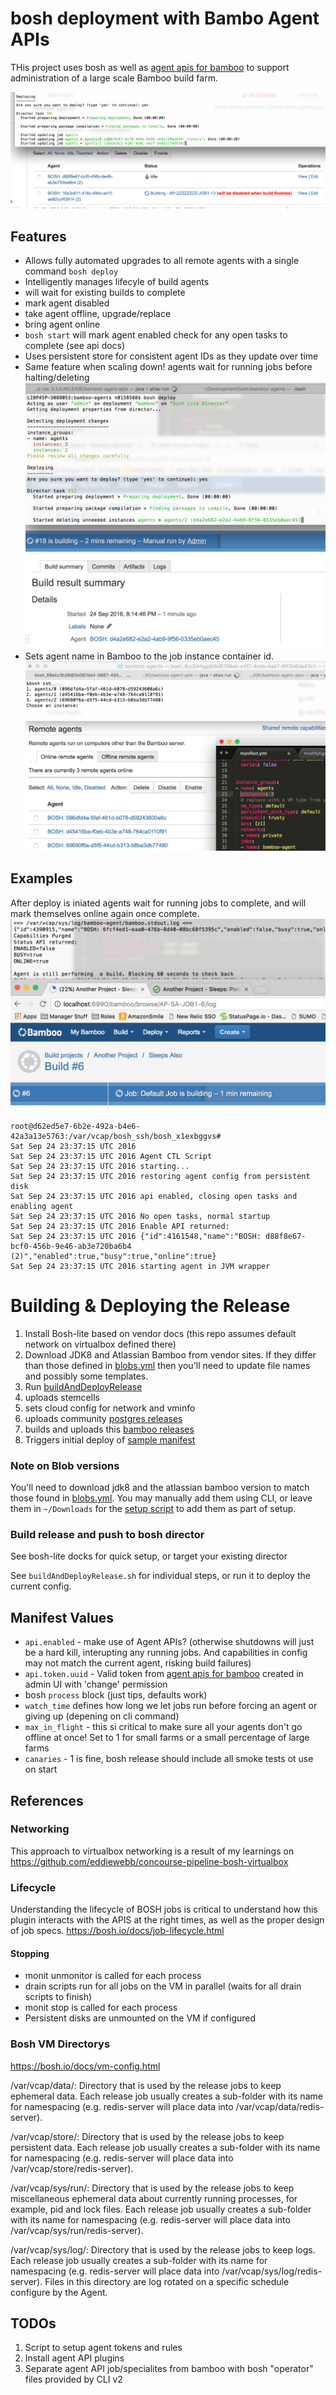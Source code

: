 # bosh deployment with Bambo Agent APIs
THis project uses bosh as well as [agent apis for bamboo](https://bitbucket.org/eddiewebb/bamboo-agent-apis) to support administration of a large scale Bamboo build farm.

![Adds workload and capacity intelligence to pool of bamboo agents](/material/images/aafb-agent-marked-disabled.png)



## Features
- Allows fully automated upgrades to all remote agents with a single command `bosh deploy`
- Intelligently manages lifecyle of build agents
 - will wait for existing builds to complete
 - mark agent disabled
 - take agent offline, upgrade/replace
 - bring agent online
 - `bosh start` will mark agent enabled check for any open tasks to complete (see api docs)
- Uses persistent store for consistent agent IDs as they update over time
- Same feature when scaling down! agents wait for running jobs before halting/deleting![deletes and halts wait for running bamboo jobs](/material/images/aafb-delete-wait.png)
- Sets agent name in Bamboo to the job instance container id. ![AGent names in bamboo match bosh container id](/material/images/aafb-agent-ids-match-bamboo.png)

## Examples
After deploy is iniated agents wait for running jobs to complete, and will mark themselves online again once complete.
![jobs will wait for running work on stop](/material/images/aafb-stop-log.png)

```
root@d62ed5e7-6b2e-492a-b4e6-42a3a13e5763:/var/vcap/bosh_ssh/bosh_x1exbggvs#
Sat Sep 24 23:37:15 UTC 2016
Sat Sep 24 23:37:15 UTC 2016 Agent CTL Script
Sat Sep 24 23:37:15 UTC 2016 starting...
Sat Sep 24 23:37:15 UTC 2016 restoring agent config from persistent disk
Sat Sep 24 23:37:15 UTC 2016 api enabled, closing open tasks and enabling agent
Sat Sep 24 23:37:15 UTC 2016 No open tasks, normal startup
Sat Sep 24 23:37:15 UTC 2016 Enable API returned:
Sat Sep 24 23:37:15 UTC 2016 {"id":4161548,"name":"BOSH: d88f8e67-bcf0-456b-9e46-ab3e720ba6b4 (2)","enabled":true,"busy":true,"online":true}
Sat Sep 24 23:37:15 UTC 2016 starting agent in JVM wrapper
```

# Building & Deploying the Release

1) Install Bosh-lite based on vendor docs (this repo assumes default network on virtualbox defined there)
1) Download JDK8 and Atlassian Bamboo from vendor sites.  If they differ than those defined in [blobs.yml](release/config/blobs.yml) then you'll need to update file names and possibly some templates.
2) Run [buildAndDeployRelease](buildAndDeployRelease.sh)
 1) uploads stemcells
 2) sets cloud config for network and vminfo
 3) uploads community [postgres releases](https://github.com/cloudfoundry/postgres-release)
 4) builds and uploads this [bamboo releases](release)
 5) Triggers initial deploy of [sample manifest](manifest.yml)


### Note on Blob versions
You'll need to download jdk8 and the atlassian bamboo version to match those found in [blobs.yml](release/config/blobs.yml). You may manually add them using CLI, or leave them in `~/Downloads` for the [setup script](buildAndDeployRelease.sh) to add them as part of setup.


### Build release and push to bosh director
See bosh-lite docks for quick setup, or target your existing director

See `buildAndDeployRelease.sh` for individual steps, or run it to deploy the current config.

## Manifest Values
- `api.enabled` - make use of Agent APIs? (otherwise shutdowns will just be a hard kill, interupting any running jobs. And capabilities in config may not match the current agent, risking build failures)
- `api.token.uuid` - Valid token from [agent apis for bamboo](https://bitbucket.org/eddiewebb/bamboo-agent-apis) created in admin UI with 'change' permission
- bosh `process` block (just tips, defaults work)
 - `watch_time` defines how long we let jobs run before forcing an agent or giving up (depening on cli command)
 - `max_in_flight` - this si critical to make sure all your agents don't go offline at once! Set to 1 for small farms or a small percentage of large farms
 - `canaries` - 1 is fine, bosh release should include all smoke tests ot use on start


## References

### Networking
This approach to virtualbox networking is a result of my learnings on https://github.com/eddiewebb/concourse-pipeline-bosh-virtualbox

### Lifecycle
Understanding the lifecycle of BOSH jobs is critical to understand how this plugin interacts with the APIS at the right times, as well as the proper design of job specs.
https://bosh.io/docs/job-lifecycle.html

#### Stopping
- monit unmonitor is called for each process
- drain scripts run for all jobs on the VM in parallel
  (waits for all drain scripts to finish)
- monit stop is called for each process
- Persistent disks are unmounted on the VM if configured




### Bosh VM Directorys
https://bosh.io/docs/vm-config.html

/var/vcap/data/: Directory that is used by the release jobs to keep ephemeral data. Each release job usually creates a sub-folder with its name for namespacing (e.g. redis-server will place data into /var/vcap/data/redis-server).

/var/vcap/store/: Directory that is used by the release jobs to keep persistent data. Each release job usually creates a sub-folder with its name for namespacing (e.g. redis-server will place data into /var/vcap/store/redis-server).

/var/vcap/sys/run/: Directory that is used by the release jobs to keep miscellaneous ephemeral data about currently running processes, for example, pid and lock files. Each release job usually creates a sub-folder with its name for namespacing (e.g. redis-server will place data into /var/vcap/sys/run/redis-server).

/var/vcap/sys/log/: Directory that is used by the release jobs to keep logs. Each release job usually creates a sub-folder with its name for namespacing (e.g. redis-server will place data into /var/vcap/sys/log/redis-server). Files in this directory are log rotated on a specific schedule configure by the Agent.


## TODOs
1) Script to setup agent tokens and rules
2) Install agent API plugins
3) Separate agent API job/specialites from bamboo with bosh "operator" files provided by CLI v2

